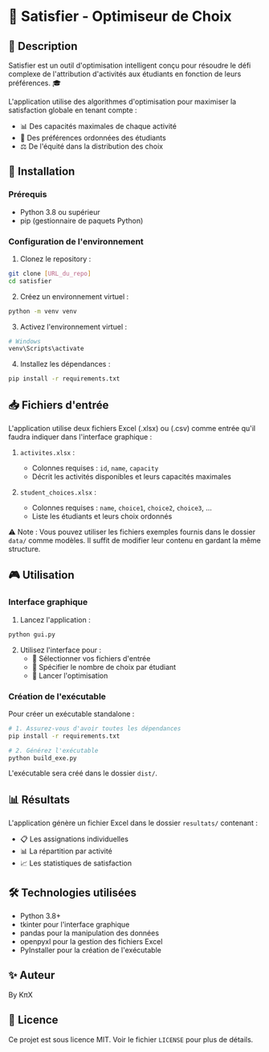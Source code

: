 # 🎯 Satisfier - Optimiseur de Choix

## 📝 Description

Satisfier est un outil d'optimisation intelligent conçu pour résoudre le défi complexe de l'attribution d'activités aux étudiants en fonction de leurs préférences. 🎓

L'application utilise des algorithmes d'optimisation pour maximiser la satisfaction globale en tenant compte :

- 📊 Des capacités maximales de chaque activité
- 🎯 Des préférences ordonnées des étudiants
- ⚖️ De l'équité dans la distribution des choix

## 🚀 Installation

### Prérequis

- Python 3.8 ou supérieur
- pip (gestionnaire de paquets Python)

### Configuration de l'environnement

1. Clonez le repository :

```bash
git clone [URL_du_repo]
cd satisfier
```

2. Créez un environnement virtuel :

```bash
python -m venv venv
```

3. Activez l'environnement virtuel :

```bash
# Windows
venv\Scripts\activate
```

4. Installez les dépendances :

```bash
pip install -r requirements.txt
```

## 📥 Fichiers d'entrée

L'application utilise deux fichiers Excel (.xlsx) ou (.csv) comme entrée qu'il faudra indiquer dans l'interface graphique :

1. `activites.xlsx` :

   - Colonnes requises : `id`, `name`, `capacity`
   - Décrit les activités disponibles et leurs capacités maximales
2. `student_choices.xlsx` :

   - Colonnes requises : `name`, `choice1`, `choice2`, `choice3`, ...
   - Liste les étudiants et leurs choix ordonnés

⚠️ Note : Vous pouvez utiliser les fichiers exemples fournis dans le dossier `data/` comme modèles. Il suffit de modifier leur contenu en gardant la même structure.

## 🎮 Utilisation

### Interface graphique

1. Lancez l'application :

```bash
python gui.py
```

2. Utilisez l'interface pour :
   - 📂 Sélectionner vos fichiers d'entrée
   - 🔢 Spécifier le nombre de choix par étudiant
   - 🚀 Lancer l'optimisation

### Création de l'exécutable

Pour créer un exécutable standalone :

```bash
# 1. Assurez-vous d'avoir toutes les dépendances
pip install -r requirements.txt

# 2. Générez l'exécutable
python build_exe.py
```

L'exécutable sera créé dans le dossier `dist/`.

## 📊 Résultats

L'application génère un fichier Excel dans le dossier `resultats/` contenant :

- 📋 Les assignations individuelles
- 📊 La répartition par activité
- 📈 Les statistiques de satisfaction

## 🛠️ Technologies utilisées

- Python 3.8+
- tkinter pour l'interface graphique
- pandas pour la manipulation des données
- openpyxl pour la gestion des fichiers Excel
- PyInstaller pour la création de l'exécutable

## ✨ Auteur

By KπX

## 📄 Licence

Ce projet est sous licence MIT. Voir le fichier `LICENSE` pour plus de détails.
